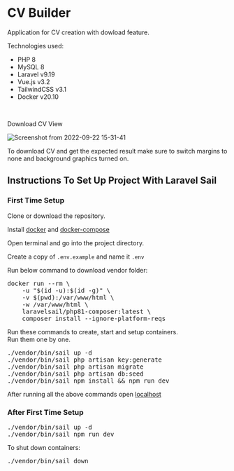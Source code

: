 <h1>CV Builder</h1>
<p>Application for CV creation with dowload feature.</p>
<p>Technologies used:</p>
<ul>
    <li>PHP 8</li>
    <li>MySQL 8</li>
    <li>Laravel v9.19</li>
    <li>Vue.js v3.2</li>
    <li>TailwindCSS v3.1</li>
    <li>Docker v20.10</li>
</ul>
<br>
<p>Download CV View</p>

![Screenshot from 2022-09-22 15-31-41](https://user-images.githubusercontent.com/104723218/191785664-bc11c95b-ee3d-42dd-81a4-5acab8042084.png)
<p>To download CV and get the expected result make sure to switch margins to none and background graphics turned on.</p>


<h2>Instructions To Set Up Project With Laravel Sail</h2>


<h3>First Time Setup</h3>

<p>Clone or download the repository.</p>
<p>Install <a href="https://docs.docker.com/engine/install/">docker</a> and <a href="https://docs.docker.com/compose/install/">docker-compose</a></p>
<p>Open terminal and go into the project directory.</p>
<p>Create a copy of <code>.env.example</code> and name it <code>.env</code></p>
<p>Run below command to download vendor folder:</p>
<pre>
docker run --rm \
    -u "$(id -u):$(id -g)" \
    -v $(pwd):/var/www/html \
    -w /var/www/html \
    laravelsail/php81-composer:latest \
    composer install --ignore-platform-reqs
</pre>

<p>Run these commands to create, start and setup containers. 
<br>Run them one by one.
</p>
<pre>
./vendor/bin/sail up -d
./vendor/bin/sail php artisan key:generate
./vendor/bin/sail php artisan migrate
./vendor/bin/sail php artisan db:seed
./vendor/bin/sail npm install && npm run dev
</pre>

<p>After running all the above commands open <a href="http://127.0.0.1:8000/">localhost</a></p>

<h3>After First Time Setup</h3>
<pre>
./vendor/bin/sail up -d
./vendor/bin/sail npm run dev
</pre>


<p>To shut down containers:</p>
<pre>./vendor/bin/sail down</pre>
